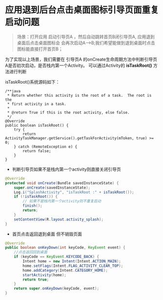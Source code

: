 # 应用退到后台点击桌面图标引导页面重复启动问题

> 场景：打开应用 启动引导页A ，然后自动跳转首页B闭引导页A, 应用退到桌面后点击桌面图标会 会再次启动A-->B;我们希望能做到退到桌面时点击图标能直接打开首页B；

为了实现以上场景，我们需要在 引导页A 的onCreate生命周期方法中判断引导页A是否初次启动，是否栈内第一个Activity。
可以通过Activity的 **isTaskRoot()** 方法进行判断

isTaskRoot()系统源码如下：
```
/**java
 * Return whether this activity is the root of a task.  The root is the
 * first activity in a task.
 *
 * @return True if this is the root activity, else false.
 */
@Override
public boolean isTaskRoot() {
    try {
        return ActivityTaskManager.getService().getTaskForActivity(mToken, true) >= 0;
    } catch (RemoteException e) {
        return false;
    }
}
```

 - 判断引导页如果不是栈内第一个activity则直接关闭引导页
```java
@Override
protected void onCreate(Bundle savedInstanceState) {
    super.onCreate(savedInstanceState);
    Log.i("SplashActivity", "isTaskRoot :" + isTaskRoot());
    if (!isTaskRoot()) {
        // 如果不是栈内第一个activity则不重复启动
        finish();
        return;
    }
    setContentView(R.layout.activity_splash);
}
```

- 首页点击返回退到桌面 但不销毁页面
```java
@Override
public boolean onKeyDown(int keyCode, KeyEvent event) {
    //点击返回回到桌面
    if (keyCode == KeyEvent.KEYCODE_BACK) {
        Intent home = new Intent(Intent.ACTION_MAIN);
        home.setFlags(Intent.FLAG_ACTIVITY_CLEAR_TOP);
        home.addCategory(Intent.CATEGORY_HOME);
        startActivity(home);
        return true;
    }
    return super.onKeyDown(keyCode, event);
}
```

